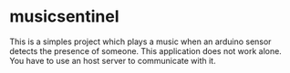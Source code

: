 # musicsentinel

This is a simples project which plays a music when an arduino sensor detects the presence of someone.
This application does not work alone. You have to use an host server to communicate with it.  